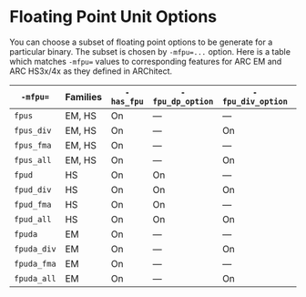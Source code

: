 # Floating Point Unit Options

You can choose a subset of floating point options to be generate for a
particular binary. The subset is chosen by `-mfpu=...` option.
Here is a table which matches `-mfpu=` values to corresponding features for
ARC EM and ARC HS3x/4x as they defined in ARChitect.

| `-mfpu=`    | Families | `-has_fpu` | `-fpu_dp_option` | `-fpu_div_option` | `-fpu_fma_option` | `-fpu_dp_assist` |
|-------------|----------|------------|------------------|-------------------|-------------------|------------------|
| `fpus`      | EM, HS   | On         | —                | —                 | —                 | —                |
| `fpus_div`  | EM, HS   | On         | —                | On                | —                 | —                |
| `fpus_fma`  | EM, HS   | On         | —                | —                 | On                | —                |
| `fpus_all`  | EM, HS   | On         | —                | On                | On                | —                |
| `fpud`      | HS       | On         | On               | —                 | —                 | —                |
| `fpud_div`  | HS       | On         | On               | On                | —                 | —                |
| `fpud_fma`  | HS       | On         | On               | —                 | On                | —                |
| `fpud_all`  | HS       | On         | On               | On                | On                | —                |
| `fpuda`     | EM       | On         | —                | —                 | —                 | On               |
| `fpuda_div` | EM       | On         | —                | On                | —                 | On               |
| `fpuda_fma` | EM       | On         | —                | —                 | On                | On               |
| `fpuda_all` | EM       | On         | —                | On                | On                | On               |